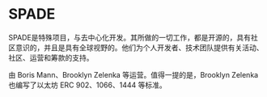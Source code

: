 # SPADE

SPADE是特殊项目，与去中心化开发。其所做的一切工作，都是开源的，具有社区意识的，并且是具有全球视野的。他们为个人开发者、技术团队提供有关活动、社区、运营和筹款的支持。

由 Boris Mann、Brooklyn Zelenka 等运营。值得一提的是，Brooklyn Zelenka 也编写了以太坊 ERC 902、1066、1444 等标准。
